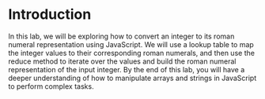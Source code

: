 # Introduction

In this lab, we will be exploring how to convert an integer to its roman numeral representation using JavaScript. We will use a lookup table to map the integer values to their corresponding roman numerals, and then use the reduce method to iterate over the values and build the roman numeral representation of the input integer. By the end of this lab, you will have a deeper understanding of how to manipulate arrays and strings in JavaScript to perform complex tasks.
